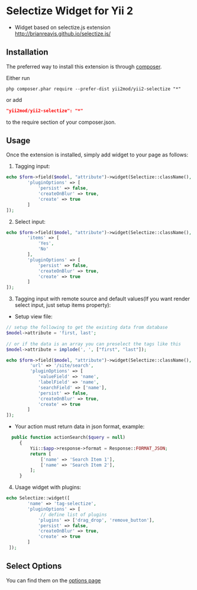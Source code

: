 Selectize Widget for Yii 2
========= 
- Widget based on selectize.js extension http://brianreavis.github.io/selectize.js/

Installation 
------------

The preferred way to install this extension is through [composer](http://getcomposer.org/download/).

Either run

```
php composer.phar require --prefer-dist yii2mod/yii2-selectize "*"
```

or add

```json
"yii2mod/yii2-selectize": "*"
```

to the require section of your composer.json.

Usage
------------
Once the extension is installed, simply add widget to your page as follows:

1) Tagging input:
```php
echo $form->field($model, "attribute")->widget(Selectize::className(), [
        'pluginOptions' => [
            'persist' => false,
            'createOnBlur' => true,
            'create' => true
        ]
]); 
```
2) Select input:
```php
echo $form->field($model, "attribute")->widget(Selectize::className(), [
        'items' => [
            'Yes',
            'No'
        ],
        'pluginOptions' => [
            'persist' => false,
            'createOnBlur' => true,
            'create' => true
        ]
]); 
```

3) Tagging input with remote source and default values(If you want render select input, just setup items property):

- Setup view file:
 
```php
// setup the following to get the existing data from database
$model->attribute = 'first, last';
 
// or if the data is an array you can preselect the tags like this
$model->attribute = implode(', ', ["first", "last"]);

echo $form->field($model, "attribute")->widget(Selectize::className(), [
         'url' => '/site/search',
         'pluginOptions' => [
            'valueField' => 'name',
            'labelField' => 'name',
            'searchField' => ['name'],
            'persist' => false,
            'createOnBlur' => true,
            'create' => true
        ]
]);
 ```

- Your action must return data in json format, example:

```php
  public function actionSearch($query = null)
     {
         Yii::$app->response->format = Response::FORMAT_JSON;
         return [
             ['name' => 'Search Item 1'],
             ['name' => 'Search Item 2'],
         ];
     }
```
4) Usage widget with plugins:
```php
echo Selectize::widget([
        'name' => 'tag-selectize',
        'pluginOptions' => [
             // define list of plugins 
            'plugins' => ['drag_drop', 'remove_button'],
            'persist' => false,
            'createOnBlur' => true,
            'create' => true
        ]
 ]);
```            
Select Options 
----------------
You can find them on the [options page](https://github.com/brianreavis/selectize.js/blob/master/docs/api.md)
